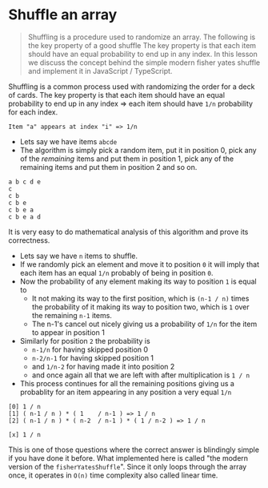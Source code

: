 # Shuffle an array
> Shuffling is a procedure used to randomize an array. The following is the key property of a good shuffle
> The key property is that each item should have an equal probability to end up in any index.
> In this lesson we discuss the concept behind the simple modern fisher yates shuffle and implement it in JavaScript / TypeScript.

Shuffling is a common process used with randomizing the order for a deck of cards. The key property is that each item should have an equal probability to end up in any index => each item should have `1/n` probability for each index.

```
Item "a" appears at index "i" => 1/n
```

* Lets say we have items `abcde`
* The algorithm is simply pick a random item, put it in position 0, pick any of the *remaining* items and put them in position 1, pick any of the remaining items and put them in position 2 and so on.
```
a b c d e
c
c b
c b e
c b e a
c b e a d
```
It is very easy to do mathematical analysis of this algorithm and prove its correctness.
* Lets say we have `n` items to shuffle.
* If we randomly pick an element and move it to position `0` it will imply that each item has an equal `1/n` probably of being in position `0`.
* Now the probability of any element making its way to position `1` is equal to
  * It not making its way to the first position, which is `(n-1 / n)` times the probability of it making its way to position two, which is `1` over the remaining `n-1` items.
  * The n-1's cancel out nicely giving us a probability of `1/n` for the item to appear in position 1
* Similarly for position `2` the probability is
  * `n-1/n` for having skipped position 0
  * `n-2/n-1` for having skipped position 1
  * and `1/n-2` for having made it into position 2
  * and once again all that we are left with after multiplication is `1 / n`
* This process continues for all the remaining positions giving us a probablity for an item appearing in any position a very equal `1/n`
```
[0] 1 / n
[1] ( n-1 / n ) * ( 1    / n-1 ) => 1 / n
[2] ( n-1 / n ) * ( n-2  / n-1 ) * ( 1 / n-2 ) => 1 / n

[x] 1 / n
```



This is one of those questions where the correct answer is blindingly simple if you have done it before. What implemented here is called "the modern version of the `fisherYatesShuffle`". Since it only loops through the array once, it operates in `O(n)` time complexity also called linear time.
